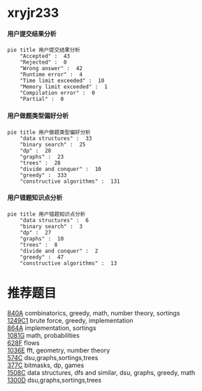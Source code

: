 # xryjr233

<!-- tabs:start -->



#### **用户提交结果分析**

```mermaid
pie title 用户提交结果分析
    "Accepted" :  43
    "Rejected" :  0
    "Wrong answer" :  42
    "Runtime error" :  4
    "Time limit exceeded" :  10
    "Memory limit exceeded" :  1
    "Compilation error" :  0
    "Partial" :  0
```

#### **用户做题类型偏好分析**

```mermaid
pie title 用户做题类型偏好分析
    "data structures" :  33
    "binary search" :  25
    "dp" :  28
    "graphs" :  23
    "trees" :  28
    "divide and conquer" :  10
    "greedy" :  333
    "constructive algorithms" :  131
```
#### **用户错题知识点分析**

```mermaid
pie title 用户错题知识点分析
    "data structures" :  6
    "binary search" :  3
    "dp" :  27
    "graphs" :  10
    "trees" :  8
    "divide and conquer" :  2
    "greedy" :  47
    "constructive algorithms" :  13
```



<!-- tabs:end -->
# 推荐题目
[840A](https://codeforces.com/contest/840/problem/A)		combinatorics,
                        greedy,
                        math,
                        number theory,
                        sortings		  
[1249C1](https://codeforces.com/contest/1249C/problem/1)		brute force,
                        greedy,
                        implementation		  
[864A](https://codeforces.com/contest/864/problem/A)		implementation,
                        sortings		  
[1081G](https://codeforces.com/contest/1081/problem/G)		math,
                        probabilities		  
[628F](https://codeforces.com/contest/628/problem/F)		flows		  
[1036E](https://codeforces.com/contest/1036/problem/E)		fft,
                        geometry,
                        number theory		  
[574C](https://codeforces.com/contest/574/problem/C)		dsu,graphs,sortings,trees		  
[377C](https://codeforces.com/contest/377/problem/C)		bitmasks,
                        dp,
                        games		  
[1508C](https://codeforces.com/contest/1508/problem/C)		data structures,
                        dfs and similar,
                        dsu,
                        graphs,
                        greedy,
                        math		  
[1300D](https://codeforces.com/contest/1300/problem/D)		dsu,graphs,sortings,trees		  
